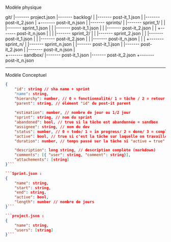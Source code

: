 Modèle physique

 git/
  |------- project.json
  |------- backlog/
  |        |------- post-it_1.json
  |        |------- post-it_2.json
  |        +------- post-it_n.json
  |
  |------- sprints/
  |        |------- sprint_1/
  |        |         |------- sprint_1.json
  |        |         |------- post-it_1.json
  |        |         |------- post-it_2.json
  |        |         +------- post-it_n.json
  |        |
  |        |------- sprint_2/
  |        |         |------- sprint_2.json
  |        |         |------- post-it_1.json
  |        |         |------- post-it_2.json
  |        |         |------- post-it_n.json
  |        |
  |        +------- sprint_n/
  |                  |------- sprint_n.json
  |                  |------- post-it_1.json
  |                  |------- post-it_2.json
  |                  |------- post-it_n.json
  |			 
  +------- sandbox/	
           |------- post-it_1.json
           |------- post-it_2.json
           +------- post-it_n.json

---			

Modèle Conceptuel

```Post-it.json : 
{
	"id": string // sha name + sprint
	"name": string,
	"hierarchy": number, // 0 = fonctionnalité/ 1 = tâche / 2 = retour,
	"parent": string, // élément "id" du post-it parent
	
	"estimation": number, // nombre de jour ou 1/2 jour
	"sprint": string, // nom du sprint
	"abandoned": bool, // true si la tâche est abandonnée = sandbox
	"assignee": string, // nom du dev
	"status": number, // 0 = todo/ 1 = in progress/ 2 = done/ 3 = complete
	"active": bool, // true si c'est la tâche sur laquelle on travaille réellement => décompte 
	"duration": number, // temps passé sur la tâche si "active = true" = décompte en minute pour 8h par jour

	"description": long string, // description complète (markdown)
	"comments": [{ "user": string, "comment": string}],
	"attachements": [string]
}```

```Sprint.json :
{
	"name": string,
	"start": string,
	"end": string,
	"active": bool,
	"length": number // nombre de jours
}```

```project.json :
{
	"name": string,
	"users": [string]
}```
